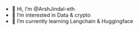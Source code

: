- 👋 Hi, I’m @ArshJindal-eth
- 👀 I’m interested in Data & crypto
- 🌱 I’m currently learning Langchain & Huggingface 

<!---
ArshJindal-eth/ArshJindal-eth is a ✨ special ✨ repository because its `README.md` (this file) appears on your GitHub profile.
You can click the Preview link to take a look at your changes.
--->
